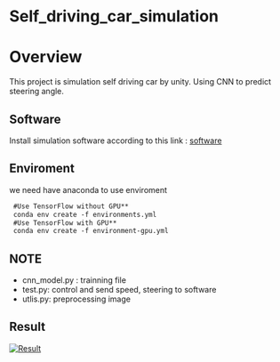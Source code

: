 # Self_driving_car_simulation
# Overview
This project is simulation self driving car by unity. Using CNN to predict steering angle.
## Software
Install simulation software according to this link :
[software](https://github.com/udacity/self-driving-car-sim)
## Enviroment
we need have anaconda to use enviroment
```html
 #Use TensorFlow without GPU**
 conda env create -f environments.yml 
 #Use TensorFlow with GPU**
 conda env create -f environment-gpu.yml
```
## NOTE
- cnn_model.py : trainning file 
- test.py: control and send speed, steering to software
- utlis.py: preprocessing image 
## Result
[![Result](https://img.youtube.com/vi/jQ8dZwTw8wQ/0.jpg)](https://www.youtube.com/watch?v=jQ8dZwTw8wQ)
